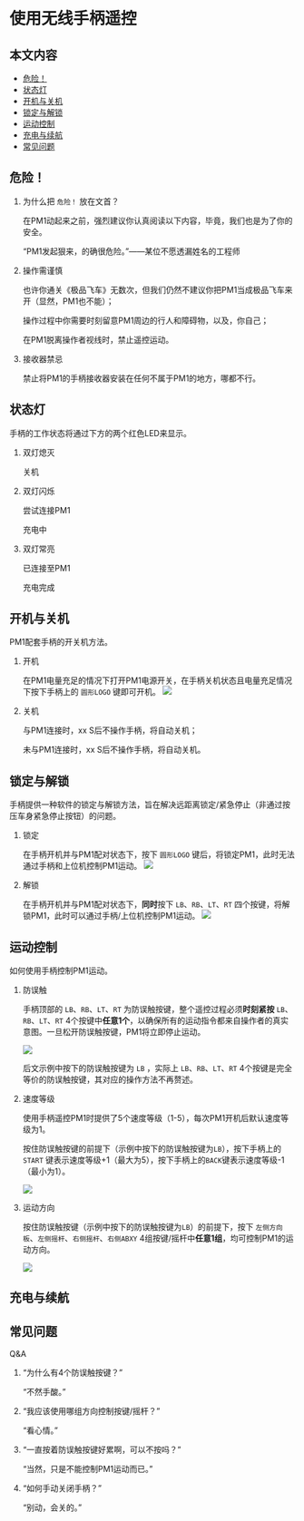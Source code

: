 ﻿# 使用无线手柄遥控

## 本文内容

* <a href="#危险！">危险！</a>
* <a href="#状态灯">状态灯</a>
* <a href="#开机与关机">开机与关机</a>
* <a href="#锁定与解锁">锁定与解锁</a>
* <a href="#运动控制">运动控制</a>
* <a href="#充电与续航">充电与续航</a>
* <a href="#常见问题">常见问题</a>

<a name="危险！"></a>

## 危险！

1. 为什么把 `危险！` 放在文首？
    
    在PM1动起来之前，强烈建议你认真阅读以下内容，毕竟，我们也是为了你的安全。

    “PM1发起狠来，的确很危险。”——某位不愿透漏姓名的工程师

2. 操作需谨慎

    也许你通关《极品飞车》无数次，但我们仍然不建议你把PM1当成极品飞车来开（显然，PM1也不能）；
    
    操作过程中你需要时刻留意PM1周边的行人和障碍物，以及，你自己；
    
    在PM1脱离操作者视线时，禁止遥控运动。

3. 接收器禁忌

    禁止将PM1的手柄接收器安装在任何不属于PM1的地方，哪都不行。

<a name="状态灯"></a>

## 状态灯

手柄的工作状态将通过下方的两个红色LED来显示。

1. 双灯熄灭

    关机

2. 双灯闪烁

    尝试连接PM1

    充电中

3. 双灯常亮

    已连接至PM1

    充电完成

<a name="开机与关机"></a>

##  开机与关机

PM1配套手柄的开关机方法。

1. 开机
    
    在PM1电量充足的情况下打开PM1电源开关，在手柄关机状态且电量充足情况下按下手柄上的 `圆形LOGO` 键即可开机。
   ![](imgs/gamepad_poweron.gif)
    
2. 关机

    与PM1连接时，xx S后不操作手柄，将自动关机；

    未与PM1连接时，xx S后不操作手柄，将自动关机。

<a name="锁定与解锁"></a>

## 锁定与解锁

手柄提供一种软件的锁定与解锁方法，旨在解决远距离锁定/紧急停止（非通过按压车身紧急停止按钮）的问题。

1. 锁定

    在手柄开机并与PM1配对状态下，按下 `圆形LOGO` 键后，将锁定PM1，此时无法通过手柄和上位机控制PM1运动。
    ![](imgs/gamepad_lock.gif)

2. 解锁

    在手柄开机并与PM1配对状态下，**同时**按下 `LB`、`RB`、`LT`、`RT` 四个按键，将解锁PM1，此时可以通过手柄/上位机控制PM1运动。
    ![](imgs/gamepad_unlock.gif)


<a name="运动控制"></a>

## 运动控制

如何使用手柄控制PM1运动。

1. 防误触

    手柄顶部的 `LB`、`RB`、`LT`、`RT` 为防误触按键，整个遥控过程必须**时刻紧按** `LB`、`RB`、`LT`、`RT` 4个按键中**任意1个**，以确保所有的运动指令都来自操作者的真实意图。一旦松开防误触按键，PM1将立即停止运动。

    ![](imgs/gamepad_anti_missing.gif)

    后文示例中按下的防误触按键为 `LB` ，实际上 `LB`、`RB`、`LT`、`RT` 4个按键是完全等价的防误触按键，其对应的操作方法不再赘述。

2. 速度等级

    使用手柄遥控PM1时提供了5个速度等级（1-5），每次PM1开机后默认速度等级为1。

    按住防误触按键的前提下（示例中按下的防误触按键为`LB`），按下手柄上的 `START` 键表示速度等级+1（最大为5），按下手柄上的`BACK`键表示速度等级-1（最小为1）。

    ![](imgs/gamepad_speed_level.gif)

3. 运动方向

    按住防误触按键（示例中按下的防误触按键为`LB`）的前提下，按下 `左侧方向板`、`左侧摇杆`、`右侧摇杆`、`右侧ABXY` 4组按键/摇杆中**任意1组**，均可控制PM1的运动方向。

    ![](imgs/gamepad_motion_direction.gif)


<a name="充电与续航"></a>

## 充电与续航


<a name="常见问题"></a>

## 常见问题

Q&A

1. “为什么有4个防误触按键？”
    
    “不然手酸。”

2. “我应该使用哪组方向控制按键/摇杆？”

    “看心情。”

3. “一直按着防误触按键好累啊，可以不按吗？”

    “当然，只是不能控制PM1运动而已。”

4. “如何手动关闭手柄？”

    “别动，会关的。”